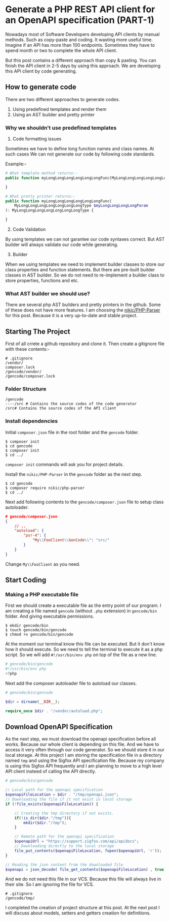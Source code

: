 # Generate a PHP REST API client for an OpenAPI specification (PART-1)

Nowadays most of Software Developers developing API clients by manual
methods. Such as copy-paste and coding. It wasting more useful time. 
Imagine if an API has more than 100 endpoints. Sometimes they have to 
spend month or two to complete the whole API client.

But this post contains a different approach than copy & pasting. You can
finish the API client in 2-5 days by using this approach. We are
developing this API client by code generating.

## How to generate code

There are two different approaches to generate codes.

1. Using predefined templates and render them
2. Using an AST builder and pretty printer

### Why we shouldn't use predefined templates

1. Code formatting issues

Sometimes we have to define long function names and class names. At such
cases We can not generate our code by following code standards.

Example:-
```php
# What template method returns:-
public function myLongLongLongLongLongLongFunc(MyLongLongLongLongLongLongLongType $myLongLongLongLongParam): MyLongLongLongLongLongLongLongType {

}

# What pretty printer returns:-
public function myLongLongLongLongLongLongFunc(
    MyLongLongLongLongLongLongLongType $myLongLongLongLongParam
): MyLongLongLongLongLongLongLongType {

}

```

2. Code Validation

By using templates we can not garantee our code syntaxes correct. But AST
builder will always validate our code while generating.

3. Builder

When we using templates we need to implement builder classes to store 
our class properties and function statements. But there are pre-built 
builder classes in AST builder. So we do not need to re-implement a
builder class to store properties, functions and etc. 

### What AST builder we should use?

There are several php AST builders and pretty printers in the github. 
Some of these does not have more features. I am choosing the 
[nikic/PHP-Parser](https://github.com/nikic/PHP-Parser) for this post. 
Because it is a very up-to-date and stable project.

## Starting The Project

First of all crrete a github repository and clone it. Then create a 
gitignore file with these contents:-

```
# .gitignore
/vendor/
composer.lock
/gencode/vendor/
/gencode/composer.lock
```

### Folder Structure

```
/gencode
----/src # Contains the source codes of the code generator
/src# Contains the source codes of the API client
```

### Install dependencies
Initial `composer.json` file in the root folder and the `gencode` folder.

```
$ composer init
$ cd gencode
$ composer init
$ cd ../
```

`composer init` commands will ask you for project details.

 Install the `nikic/PHP-Parser` in the `gencode` folder as the next step.

```
$ cd gencode
$ composer require nikic/php-parser
$ cd ../
```

Next add following contents to the `gencode/composer.json` file to setup
class autoloader.

```json
# gencode/composer.json
{
    // ..
    "autoload": {
        "psr-4": {
            "My\\FooClient\\GenCode\\": "src/"
        }
    }
}

```

Change `My\\FooClient` as you need.

## Start Coding

### Making a PHP executable file

First we should create a executable file as the entry point of our
program. I am creating a file named `gencode` (without `.php` extension)
in `gencode/bin` folder. And giving executable permissions.

```
$ mkdir gencode/bin
$ touch gencode/bin/gencode
$ chmod +x gencode/bin/gencode
```
At the moment our terminal know this file can be executed. But it don't 
know how it should execute. So we need to tell the terminal to execute 
it as a php script. So we will add `#!/usr/bin/env php` on top of the 
file as a new line.

```php
# gencode/bin/gencode
#!/usr/bin/env php
<?php

```

Next add the composer autoloader file to autoload our classes.

```php
# gencode/bin/gencode

$dir = dirname(__DIR__);

require_once $dir . "/vendor/autoload.php";
```

## Download OpenAPI Specification

As the next step, we must download the openapi specification before all
works. Because our whole client is depending on
this file. And we have to access it very often through
our code generator. So we should store it in our local storage. At this
project I am storing the specification file in a directory named `tmp`
and using the Sigfox API specification file. Because my company is using
this Sigfox API frequently and I am planning to move to a high level
API client insteed of calling the API directly.

```php
# gencode/bin/gencode

// Local path for the openapi specification
$openapiFileLocation = $dir . "/tmp/openapi.json";
// Downloading the file if it not exist in local storage
if (!file_exists($openapiFileLocation)) {

    // Creating the tmp directory if not exists.
    if(!is_dir($dir."/tmp")){
        mkdir($dir."/tmp");
    }

    // Remote path for the openapi specification
    $openapiUrl = "https://support.sigfox.com/api/apidocs";
    // Downloading directly to the local storage
    file_put_contents($openapiFileLocation, fopen($openapiUrl, 'r'));
}

// Reading the json content from the downloaded file
$openapi = json_decode( file_get_contents($openapiFileLocation) , true);
```

And we do not need this file in our VCS. Because this file will always
live in their site. So I am ignoring the file for VCS.

```
# .gitignore
/gencode/tmp/
```

I completed the creation of project structure at this post. At the next 
post I will discuss about models, setters and getters creation for
definitions.

